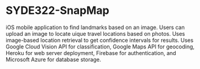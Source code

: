 # SYDE322-SnapMap
iOS mobile application to find landmarks based on an image.  Users can upload an image to locate uique travel locations based on photos. Uses image-based location retrieval to get confidence intervals for results. Uses Google Cloud Vision API for classification, Google Maps API for geocoding, Heroku for web server deployment, Firebase for authentication, and Microsoft Azure for database storage.
